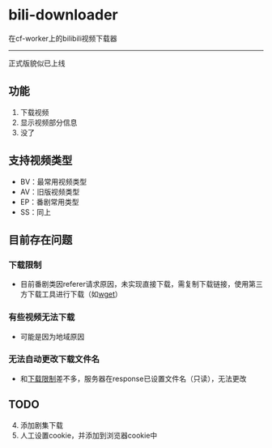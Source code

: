 # bili-downloader
在cf-worker上的bilibili视频下载器

------
正式版貌似已上线

## 功能
1. 下载视频
2. 显示视频部分信息
2. 没了


## 支持视频类型
- BV：最常用视频类型
- AV：旧版视频类型
- EP：番剧常用类型
- SS：同上

## 目前存在问题
### 下载限制
- 目前番剧类因referer请求原因，未实现直接下载，需复制下载链接，使用第三方下载工具进行下载（如[wget](http://gnuwin32.sourceforge.net/packages/wget.htm)）
### 有些视频无法下载
- 可能是因为地域原因
### 无法自动更改下载文件名
- 和[下载限制](#下载限制)差不多，服务器在response已设置文件名（只读），无法更改

## TODO
4. 添加剧集下载
5. 人工设置cookie，并添加到浏览器cookie中
